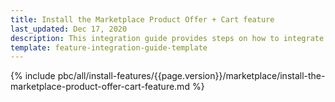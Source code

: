 ```yaml
---
title: Install the Marketplace Product Offer + Cart feature
last_updated: Dec 17, 2020
description: This integration guide provides steps on how to integrate the Spryker Marketplace Product Offer + Cart feature into a Spryker Marketplace project.
template: feature-integration-guide-template
---
```


{% include pbc/all/install-features/{{page.version}}/marketplace/install-the-marketplace-product-offer-cart-feature.md %} <!-- To edit, see /_includes/pbc/all/install-features/202311.0/marketplace/install-the-marketplace-product-offer-cart-feature.md -->
